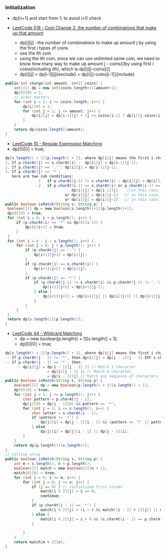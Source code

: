
### Initialization
- dp[n+1] and start from 1; to avoid i>0 check

- [LeetCode 518 - Coin Change 2: the number of combinations that make up that amount](https://leetcode.com/problems/coin-change-2/discuss/99212/knapsack-problem-java-solution-with-thinking-process-onm-time-and-om-space)
  - dp[i][j] : the number of combinations to make up amount j by using the first i types of coins
  - use the ith coin
  - using the ith coin, since we can use unlimited same coin, we need to know how many way to make up amount j - coins[i]by using first i coins(including ith), which is dp[i][j-coins[i]]
  - dp[i][j] = dp[i-1][j]{exclude} + dp[i][j-coins[i-1]]{include}
```Java
public int change(int amount, int[] coins) {
    int[][] dp = new int[coins.length+1][amount+1];
    dp[0][0] = 1;
    // order matters
    for (int i = 1; i <= coins.length; i++) {
        dp[i][0] = 1;
        for (int j = 1; j <= amount; j++) {
            dp[i][j] = dp[i-1][j] + (j >= coins[i-1] ? dp[i][j-coins[i-1]] : 0);
        }
    }
    return dp[coins.length][amount];
}
```

- [LeetCode 10 - Regular Expression Matching](https://leetcode.com/problems/regular-expression-matching/discuss/5651/easy-dp-java-solution-with-detailed-explanation)
- dp[0][0] = true;
```java
dp[s.length() + 1][p.length() + 1], where dp[i[j] means the first i characters in string s matches the first characters of string p. 
1, If p.charAt(j) == s.charAt(i) :  dp[i][j] = dp[i-1][j-1];
2, If p.charAt(j) == '.' : dp[i][j] = dp[i-1][j-1];
3, If p.charAt(j) == '*': 
   here are two sub conditions:
               1   if p.charAt(j-1) != s.charAt(i) : dp[i][j] = dp[i][j-2]  //in this case, a* only counts as empty
               2   if p.charAt(i-1) == s.charAt(i) or p.charAt(i-1) == '.':
                              dp[i][j] = dp[i-1][j]    //in this case, a* counts as multiple a 
                           or dp[i][j] = dp[i][j-1]   // in this case, a* counts as single a
                           or dp[i][j] = dp[i][j-2]   // in this case, a* counts as empty
public boolean isMatch(String s, String p) {
 boolean[][] dp = new boolean[s.length()+1][p.length()+1];
 dp[0][0] = true;
 for (int i = 0; i < p.length(); i++) {
     if (p.charAt(i) == '*' && dp[0][i-1]) {
         dp[0][i+1] = true;
     }
 }
 for (int i = 0 ; i < s.length(); i++) {
     for (int j = 0; j < p.length(); j++) {
         if (p.charAt(j) == '.') {
             dp[i+1][j+1] = dp[i][j];
         }
         if (p.charAt(j) == s.charAt(i)) {
             dp[i+1][j+1] = dp[i][j];
         }
         if (p.charAt(j) == '*') {
             if (p.charAt(j-1) != s.charAt(i) && p.charAt(j-1) != '.') {
                 dp[i+1][j+1] = dp[i+1][j-1];
             } else {
                 dp[i+1][j+1] = (dp[i+1][j] || dp[i][j+1] || dp[i+1][j-1]);
             }
         }
     }
 }
 return dp[s.length()][p.length()];
}
```

- [LeetCode 44 - Wildcard Matching](https://leetcode.com/problems/wildcard-matching/discuss/17845/Python-DP-solution)
  - dp = new boolean[p.length() + 1][s.length() + 1];
  - dp[0][0] = true;
```java
dp[s.length() + 1][p.length() + 1], where dp[i[j] means the first i characters in string s matches the first characters of string p. 
-- If p.charAt(j - 1) != '*', then dp[i][j] = dp[i - 1][j - 1] IFF s.charAt(i) == p.charAt(j) || p.charAt(j) == '?'
-- If p.charAt(j - 1) == '*', then 
     -- dp[i][j] = dp[i - 1][j - 1] || // Match 1 character
                   = dp[i][j - 1] || // Match 0 character
                   = dp[i - 1][j] // Match any sequence of characters
public boolean isMatch(String s, String p) {
    boolean[][] dp = new boolean[p.length() + 1][s.length() + 1];
    dp[0][0] = true;
    for (int j = 1; j <= p.length(); j++) {
        char pattern = p.charAt(j - 1);
        dp[j][0] = dp[j - 1][0] && pattern == '*';
        for (int i = 1; i <= s.length(); i++) {
            char letter = s.charAt(i - 1);
            if (pattern != '*') {
                dp[j][i] = dp[j - 1][i - 1] && (pattern == '?' || pattern == letter);
            } else
                dp[j][i] = dp[j][i - 1] || dp[j - 1][i];
        }
    }
    return dp[p.length()][s.length()];
}
// rolling array
public boolean isMatch(String s, String p) {
    int m = s.length(), n = p.length();
    boolean[][] match = new boolean[2][n + 1];
    match[0][0] = true;
    for (int i = 0; i <= m; i++) {
        for (int j = 0; j <= n; j++) {
            if (j == 0) { // initialized first column
                match[i % 2][j] = i == 0;
                continue;
            }
            if (p.charAt(j - 1) == '*') {
                match[i % 2][j] = (i > 0 && match[(i - 1) % 2][j]) || match[i % 2][j - 1];
            } else {
                match[i % 2][j] = i > 0 && (s.charAt(i - 1) == p.charAt(j - 1) || p.charAt(j - 1) == '?') && match[(i - 1) % 2][j - 1];
            }
            
        }
    }
    return match[m % 2][n];
}
```